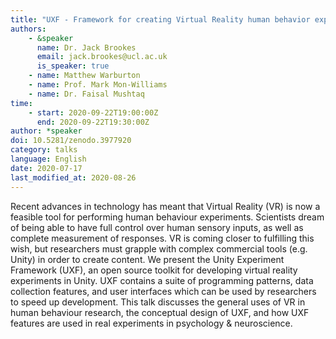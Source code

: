 ```yaml
---
title: "UXF - Framework for creating Virtual Reality human behavior experiments in Unity"
authors:
    - &speaker
      name: Dr. Jack Brookes
      email: jack.brookes@ucl.ac.uk
      is_speaker: true
    - name: Matthew Warburton
    - name: Prof. Mark Mon-Williams
    - name: Dr. Faisal Mushtaq
time:
    - start: 2020-09-22T19:00:00Z
      end: 2020-09-22T19:30:00Z
author: *speaker
doi: 10.5281/zenodo.3977920
category: talks
language: English
date: 2020-07-17
last_modified_at: 2020-08-26
---
```

Recent advances in technology has meant that Virtual Reality (VR) is now a feasible tool for performing human behaviour experiments. Scientists dream of being able to have full control over human sensory inputs, as well as complete measurement of responses. VR is coming closer to fulfilling this wish, but researchers must grapple with complex commercial tools (e.g. Unity) in order to create content. We present the Unity Experiment Framework (UXF), an open source toolkit for developing virtual reality experiments in Unity. UXF contains a suite of programming patterns, data collection features, and user interfaces which can be used by researchers to speed up development. This talk discusses the general uses of VR in human behaviour research, the conceptual design of UXF, and how UXF features are used in real experiments in psychology & neuroscience.
